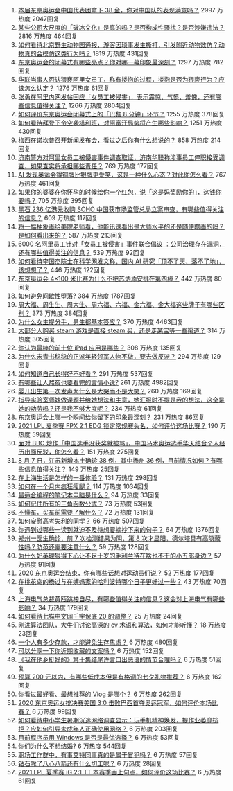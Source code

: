 1. [本届东京奥运会中国代表团拿下 38 金，你对中国队的表现满意吗？](https://www.zhihu.com/question/478049824) 2997 万热度 2047回复
1. [某些公司大尺度的「破冰文化」是真的吗？是否构成性骚扰？是否涉嫌违法？](https://www.zhihu.com/question/478176333) 2816 万热度 464回复
1. [如何看待北京野生动物园通报，游客因琐事发生撕打，引发附近动物效仿？动物真的会模仿这类行为吗？](https://www.zhihu.com/question/478198359) 1819 万热度 431回复
1. [东京奥运会的闭幕式有哪些亮点？你对哪一幕印象最深刻？](https://www.zhihu.com/question/478233798) 1297 万热度 782回复
1. [华联当事人否认猥亵阿里女员工，称有搂抱的过程，搂抱是否为猥亵行为？应该怎么认定？](https://www.zhihu.com/question/478286981) 1276 万热度 61回复
1. [张勇在阿里内网发帖回应「女员工被侵害」，表示震惊、气愤、羞愧，还有哪些信息值得关注？](https://www.zhihu.com/question/478136579) 1266 万热度 2804回复
1. [如何评价东京奥运会闭幕式上的「巴黎 8 分钟」环节？](https://www.zhihu.com/question/478248663) 1255 万热度 378回复
1. [如何看待拜登下令空袭塔利班，对阿富汗局势将产生哪些影响？](https://www.zhihu.com/question/478149227) 1251 万热度 430回复
1. [梅西在诺坎普召开新闻发布会，看过之后你有什么想说的？](https://www.zhihu.com/question/478229255) 858 万热度 214回复
1. [济南警方对阿里女员工被侵害事件调查取证，济南华联称涉事员工停职接受调查，如果查实将承担哪些责任？](https://www.zhihu.com/question/478166547) 769 万热度 177回复
1. [AI 发现奥运会得铜牌比银牌更爱笑，这是一种什么心态？对此你怎么看？](https://www.zhihu.com/question/477245106) 767 万热度 461回复
1. [如果你的婆婆在你怀孕的时候给你一个红包，说「这是妈奖励你的」，这钱你要吗？](https://www.zhihu.com/question/475829175) 705 万热度 395回复
1. [黑石 236 亿港元收购 SOHO 中国获市场监管总局立案审查，有哪些值得关注的信息？](https://www.zhihu.com/question/477860383) 609 万热度 117回复
1. [将一幅抽象画给美院老师看，他能迅速看出是大师水平的还是随便瞎画的吗？是如何看出来的？](https://www.zhihu.com/question/314754694) 587 万热度 213回复
1. [6000 名阿里员工针对「女员工被侵害」事件联合倡议 ：公司治理存在漏洞，还有哪些值得关注的信息？](https://www.zhihu.com/question/478292821) 539 万热度 92回复
1. [如何看待李国杰院士在科学网发文称，国内 AI 研究「顶不了天、落不了地」，该想想了？](https://www.zhihu.com/question/477722784) 446 万热度 122回复
1. [东京奥运会 4×100 米比赛为什么不把苏炳添安排在第四棒？](https://www.zhihu.com/question/477860059) 442 万热度 80回复
1. [如何避免间歇性堕落?](https://www.zhihu.com/question/388686475) 384 万热度 1787回复
1. [周大福、周生生、周大生、周六福、六福、金六福、金大福这些牌子有哪些区别？](https://www.zhihu.com/question/32209352) 373 万热度 384回复
1. [为什么女生提分手，男生都基本答应？](https://www.zhihu.com/question/335505500) 370 万热度 4463回复
1. [大部分人购买 steam 游戏是直接 steam 买，还是走某宝等一些渠道？](https://www.zhihu.com/question/405486805) 314 万热度 305回复
1. [你认为最棒的前十位 iPad 应用是哪些？](https://www.zhihu.com/question/34453138) 308 万热度 135回复
1. [为什么宋青书稳稳的正派年轻领军人物不做，要去做反派？](https://www.zhihu.com/question/359686707) 294 万热度 129回复
1. [如何知道自己长得好不好看？](https://www.zhihu.com/question/469915498) 291 万热度 537回复
1. [有哪些让人熬夜也要看完的言情小说?](https://www.zhihu.com/question/332155810) 261 万热度 4982回复
1. [婴儿出生第一次发声为什么是大哭而不是大笑？](https://www.zhihu.com/question/36066799) 260 万热度 169回复
1. [指导实验室师妹做课题并给她想法和主意，她汇报时不提是我的想法，这全是她的功劳吗？还是我不够大度呢？](https://www.zhihu.com/question/475635136) 234 万热度 61回复
1. [东京奥运会上哪一个瞬间给你留下的印象最深刻？](https://www.zhihu.com/question/478067373) 231 万热度 86回复
1. [2021 LPL 夏季赛 FPX 2:1 EDG 锁定常规赛头名，如何评价这场比赛？](https://www.zhihu.com/question/478236373) 190 万热度 59回复
1. [面对 BBC 炒作「中国选手没获奖就被骂」，中国马术奥运选手华天结合个人经历出面反驳，你怎么看？](https://www.zhihu.com/question/477997777) 151 万热度 275回复
1. [8 月 7 日，江苏新增本土确诊 38 例，其中扬州 36 例，目前情况如何？有哪些信息值得关注？](https://www.zhihu.com/question/478140205) 149 万热度 25回复
1. [在上海生活是怎样的一番体验？](https://www.zhihu.com/question/26774688) 131 万热度 298回复
1. [如何在一个月内疯狂瘦腿？](https://www.zhihu.com/question/320287107) 114 万热度 1034回复
1. [最适合编程的笔记本电脑是什么？](https://www.zhihu.com/question/458267274) 94 万热度 33回复
1. [如何记住所有的三角函数公式？](https://www.zhihu.com/question/63652417) 73 万热度 53回复
1. [不懂车，买车前需要了解什么？](https://www.zhihu.com/question/317206596) 72 万热度 131回复
1. [如何安慰高考失利的同学？](https://www.zhihu.com/question/21252555) 66 万热度 507回复
1. [你遇到过哪些一读到就迫不及待想要摘抄下来的句子？](https://www.zhihu.com/question/456839676) 64 万热度 1376回复
1. [郑州一医生确诊，前 7 次检测结果为阴，第 8 次才显阳，德尔塔具有高隐蔽性吗？防范还需要注意什么？](https://www.zhihu.com/question/478082310) 59 万热度 128回复
1. [为什么妃英理狠得下心让不足十岁的毛利兰待在啥也不干的小五郎身边？](https://www.zhihu.com/question/406355500) 57 万热度 91回复
1. [2020 东京奥运会结束，你有哪些话想对运动员们说？](https://www.zhihu.com/question/478238695) 52 万热度 177回复
1. [在桃花岛的杨过与在姨妈家的哈利波特哪个日子更好过一些？](https://www.zhihu.com/question/433331519) 43 万热度 70回复
1. [上海电气总裁黄瓯跳楼自尽，有哪些值得关注的信息？这会对上海电气有哪些影响？](https://www.zhihu.com/question/477621651) 34 万热度 179回复
1. [如何看待七猫中文网千字保底 20 的调整？](https://www.zhihu.com/question/477854565) 25 万热度 24回复
1. [刚进算法团队，大牛们讨论高深的 cv 术语和算法，如何才能听懂？](https://www.zhihu.com/question/469612040) 18 万热度 23回复
1. [一个人有多少存款，才能避免生存焦虑？](https://www.zhihu.com/question/391300078) 6 万热度 480回复
1. [可以分享一下你近期收藏的文案吗？](https://www.zhihu.com/question/469650894) 6 万热度 152回复
1. [《我在他乡挺好的》第十集结尾许言口出恶语的情节合理吗？](https://www.zhihu.com/question/477121087) 6 万热度 51回复
1. [预算 200 元以内，有哪些低成本但是有格调的七夕礼物推荐？](https://www.zhihu.com/question/475269659) 6 万热度 162回复
1. [你看过最好看、最想推荐的 Vlog 是哪个？](https://www.zhihu.com/question/309656203) 6 万热度 262回复
1. [2020 东京奥运女排决赛美国 3:0 击败巴西首夺奥运冠军，如何评价本场比赛？](https://www.zhihu.com/question/478172012) 6 万热度 99回复
1. [如何看待中小学生暑期沉迷网络调查显示：玩手机精神焕发，提作业萎靡抗拒？应如何引导未成年人正确使用网络？](https://www.zhihu.com/question/477939481) 6 万热度 203回复
1. [目前程序员用 Windows 是否是最优选择？](https://www.zhihu.com/question/477889012) 6 万热度 53回复
1. [你们为什么不想结婚?](https://www.zhihu.com/question/470969088) 6 万热度 544回复
1. [职场工作群中，有事艾特同事真的是属于冒犯吗？](https://www.zhihu.com/question/465443963) 6 万热度 57回复
1. [钻石除了八心八箭还有什么切工呢？](https://www.zhihu.com/question/432735685) 6 万热度 28回复
1. [2021 LPL 夏季赛 iG 2:1 TT 本赛季画上句点，如何评价这场比赛？](https://www.zhihu.com/question/478015002) 6 万热度 61回复